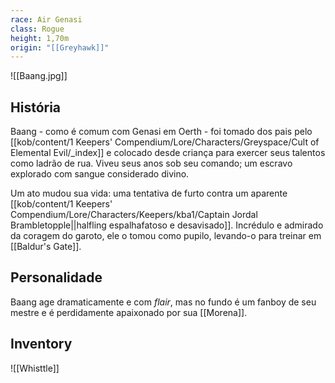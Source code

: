 ```yaml
---
race: Air Genasi
class: Rogue
height: 1,70m
origin: "[[Greyhawk]]"
---
```

![[Baang.jpg]]

## História
Baang - como é comum com Genasi em Oerth - foi tomado dos pais pelo [[kob/content/1 Keepers' Compendium/Lore/Characters/Greyspace/Cult of Elemental Evil/_index]] e colocado desde criança para exercer seus talentos como ladrão de rua. Viveu seus anos sob seu comando; um escravo explorado com sangue considerado divino. 

Um ato mudou sua vida: uma tentativa de furto contra um aparente [[kob/content/1 Keepers' Compendium/Lore/Characters/Keepers/kba1/Captain Jordal Brambletopple||halfling espalhafatoso e desavisado]]. Incrédulo e admirado da coragem do garoto, ele o tomou como pupilo, levando-o para treinar em [[Baldur's Gate]]. 

## Personalidade
Baang age dramaticamente e com _flair_, mas no fundo é um fanboy de seu mestre e é perdidamente apaixonado por sua [[Morena]]. 

## Inventory
![[Whisttle]]
